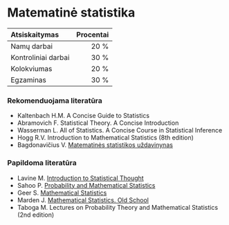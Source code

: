 # Matematinė statistika

| Atsiskaitymas      | Procentai |
|:---                | ---:      |
|Namų darbai         | 20 %      |
|Kontroliniai darbai | 30 %      |
|Kolokviumas         | 20 %      |
|Egzaminas           | 30 %      |

              
### Rekomenduojama literatūra

<ul>
  <li>Kaltenbach H.M. A Concise Guide to Statistics</li>
  <li>Abramovich F.   Statistical Theory. A Concise Introduction</li>
  <li>Wasserman L.    All of Statistics. A Concise Course in Statistical Inference</li>
  <li>Hogg R.V.       Introduction to Mathematical Statistics</span> (8th edition)</li>
  <li>Bagdonavičius V. <a href "https://www.vu.lt/leidyba/images/eknygos/Matematines_statistikos_uzdavinynas.pdf">Matematinės statistikos uždavinynas</a></li>  
</ul>


### Papildoma literatūra
            
<ul>
  <li>Lavine M. <a href = "http://people.math.umass.edu/~lavine/Book/book.pdf">                  Introduction to Statistical Thought</a></li>
  <li>Sahoo P.  <a href = "https://yiqiaoyin.files.wordpress.com/2019/01/probability-and-mathematical-statistics-sahoo.pdf"> Probability and Mathematical Statistics</a></li>
  <li>Geer S.   <a href = "https://stat.ethz.ch/~geer/mathstat.pdf">                             Mathematical Statistics</a></li>
  <li>Marden J. <a href = "http://stat.istics.net/MathStat/">Mathematical Statistics. Old School</a></li>
  <li>Taboga M. Lectures on Probability Theory and Mathematical Statistics (2nd edition)</li>
</ul>
